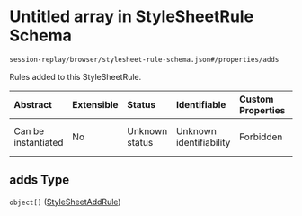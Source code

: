 # Untitled array in StyleSheetRule Schema

```txt
session-replay/browser/stylesheet-rule-schema.json#/properties/adds
```

Rules added to this StyleSheetRule.

| Abstract            | Extensible | Status         | Identifiable            | Custom Properties | Additional Properties | Access Restrictions | Defined In                                                                                                        |
| :------------------ | :--------- | :------------- | :---------------------- | :---------------- | :-------------------- | :------------------ | :---------------------------------------------------------------------------------------------------------------- |
| Can be instantiated | No         | Unknown status | Unknown identifiability | Forbidden         | Allowed               | none                | [stylesheet-rule-schema.json\*](../out/session-replay/browser/stylesheet-rule-schema.json "open original schema") |

## adds Type

`object[]` ([StyleSheetAddRule](stylesheet-rule-add-schema.md))

